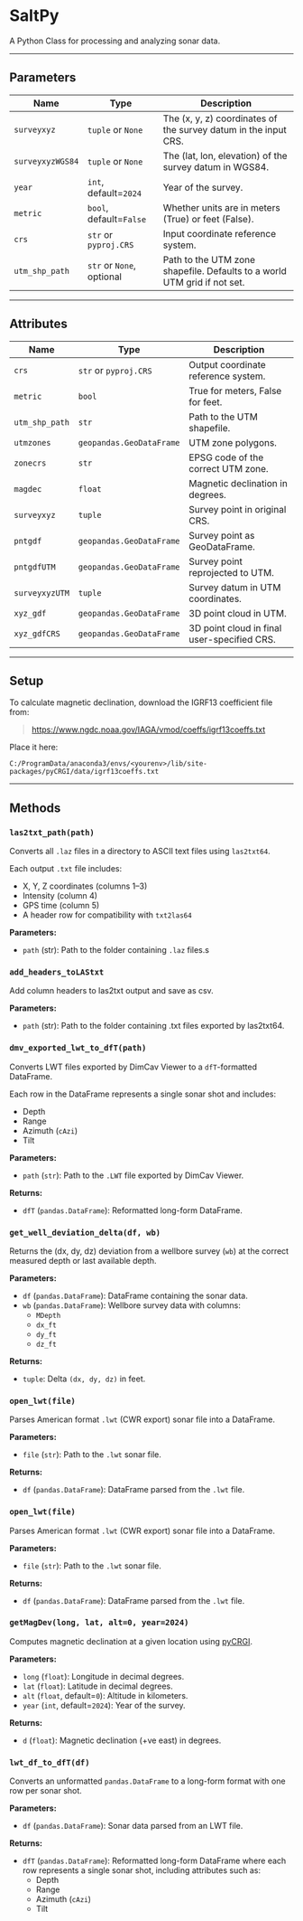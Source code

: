 # SaltPy
A Python Class for processing and analyzing sonar data.

---

## Parameters

| Name            | Type                          | Description                                                                 |
|-----------------|-------------------------------|-----------------------------------------------------------------------------|
| `surveyxyz`     | `tuple` or `None`             | The (x, y, z) coordinates of the survey datum in the input CRS.             |
| `surveyxyzWGS84`| `tuple` or `None`             | The (lat, lon, elevation) of the survey datum in WGS84.                     |
| `year`          | `int`, default=`2024`         | Year of the survey.                                                         |
| `metric`        | `bool`, default=`False`       | Whether units are in meters (True) or feet (False).                         |
| `crs`           | `str` or `pyproj.CRS`         | Input coordinate reference system.                                          |
| `utm_shp_path`  | `str` or `None`, optional     | Path to the UTM zone shapefile. Defaults to a world UTM grid if not set.    |

---

## Attributes

| Name             | Type                          | Description                                                                |
|------------------|-------------------------------|----------------------------------------------------------------------------|
| `crs`            | `str` or `pyproj.CRS`         | Output coordinate reference system.                                        |
| `metric`         | `bool`                        | True for meters, False for feet.                                           |
| `utm_shp_path`   | `str`                         | Path to the UTM shapefile.                                                 |
| `utmzones`       | `geopandas.GeoDataFrame`      | UTM zone polygons.                                                         |
| `zonecrs`        | `str`                         | EPSG code of the correct UTM zone.                                         |
| `magdec`         | `float`                       | Magnetic declination in degrees.                                           |
| `surveyxyz`      | `tuple`                       | Survey point in original CRS.                                              |
| `pntgdf`         | `geopandas.GeoDataFrame`      | Survey point as GeoDataFrame.                                              |
| `pntgdfUTM`      | `geopandas.GeoDataFrame`      | Survey point reprojected to UTM.                                           |
| `surveyxyzUTM`   | `tuple`                       | Survey datum in UTM coordinates.                                           |
| `xyz_gdf`        | `geopandas.GeoDataFrame`      | 3D point cloud in UTM.                                                     |
| `xyz_gdfCRS`     | `geopandas.GeoDataFrame`      | 3D point cloud in final user-specified CRS.                                |

---

## Setup

To calculate magnetic declination, download the IGRF13 coefficient file from:

> https://www.ngdc.noaa.gov/IAGA/vmod/coeffs/igrf13coeffs.txt

Place it here:
```text
C:/ProgramData/anaconda3/envs/<yourenv>/lib/site-packages/pyCRGI/data/igrf13coeffs.txt
```

---

## Methods

### `las2txt_path(path)`

Converts all `.laz` files in a directory to ASCII text files using `las2txt64`.

Each output `.txt` file includes:

- X, Y, Z coordinates (columns 1–3)
- Intensity (column 4)
- GPS time (column 5)
- A header row for compatibility with `txt2las64`

**Parameters:**

- `path` (str): Path to the folder containing `.laz` files.s

### `add_headers_toLAStxt`

Add column headers to las2txt output and save as csv.

**Parameters:**

- `path` (str): Path to the folder containing .txt files exported by las2txt64.

### `dmv_exported_lwt_to_dfT(path)`

Converts LWT files exported by DimCav Viewer to a `dfT`-formatted DataFrame.

Each row in the DataFrame represents a single sonar shot and includes:

- Depth  
- Range  
- Azimuth (`cAzi`)  
- Tilt

**Parameters:**

- `path` (`str`): Path to the `.LWT` file exported by DimCav Viewer.

**Returns:**

- `dfT` (`pandas.DataFrame`): Reformatted long-form DataFrame.

### `get_well_deviation_delta(df, wb)`

Returns the (dx, dy, dz) deviation from a wellbore survey (`wb`) at the correct measured depth or last available depth.

**Parameters:**

- `df` (`pandas.DataFrame`): DataFrame containing the sonar data.
- `wb` (`pandas.DataFrame`): Wellbore survey data with columns:
  - `MDepth`
  - `dx_ft`
  - `dy_ft`
  - `dz_ft`

**Returns:**

- `tuple`: Delta `(dx, dy, dz)` in feet.

### `open_lwt(file)`

Parses American format `.lwt` (CWR export) sonar file into a DataFrame.

**Parameters:**

- `file` (`str`): Path to the `.lwt` sonar file.

**Returns:**

- `df` (`pandas.DataFrame`): DataFrame parsed from the `.lwt` file.

### `open_lwt(file)`

Parses American format `.lwt` (CWR export) sonar file into a DataFrame.

**Parameters:**

- `file` (`str`): Path to the `.lwt` sonar file.

**Returns:**

- `df` (`pandas.DataFrame`): DataFrame parsed from the `.lwt` file.

### `getMagDev(long, lat, alt=0, year=2024)`

Computes magnetic declination at a given location using [pyCRGI](https://github.com/pleiszenburg/pyCRGI?tab=readme-ov-file).

**Parameters:**

- `long` (`float`): Longitude in decimal degrees.  
- `lat` (`float`): Latitude in decimal degrees.  
- `alt` (`float`, default=`0`): Altitude in kilometers.  
- `year` (`int`, default=`2024`): Year of the survey.

**Returns:**

- `d` (`float`): Magnetic declination (+ve east) in degrees.

### `lwt_df_to_dfT(df)`

Converts an unformatted `pandas.DataFrame` to a long-form format with one row per sonar shot.

**Parameters:**

- `df` (`pandas.DataFrame`): Sonar data parsed from an LWT file.

**Returns:**

- `dfT` (`pandas.DataFrame`): Reformatted long-form DataFrame where each row represents a single sonar shot, including attributes such as:
  - Depth  
  - Range  
  - Azimuth (`cAzi`)  
  - Tilt


